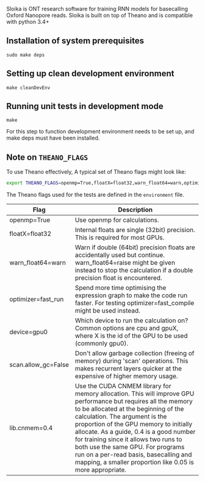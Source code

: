 Sloika is ONT research software for training RNN models for basecalling Oxford Nanopore reads. Sloika is built on top of Theano and is compatible with python 3.4+

## Installation of system prerequisites

    sudo make deps

## Setting up clean development environment

    make cleanDevEnv

## Running unit tests in development mode

    make

For this step to function development environment needs to be set up, and make deps must have been installed.

## Note on `THEANO_FLAGS`
To use Theano effectively, A typical set of Theano flags might look like:
```bash
export THEANO_FLAGS=openmp=True,floatX=float32,warn_float64=warn,optimizer=fast_run,device=gpu0,scan.allow_gc=False,lib.cnmem=0.3
```
The Theano flags used for the tests are defined in the `environment` file.

| Flag                | Description |
|---------------------|-------------|
| openmp=True         | Use openmp for calculations. |
| floatX=float32      | Internal floats are single (32bit) precision. This is required for most GPUs. |
| warn_float64=warn   | Warn if double (64bit) precision floats are accidentally used but continue.  warn_float64=raise might be given instead to stop the calculation if a double precision float is encountered.|
| optimizer=fast_run  | Spend more time optimising the expression graph to make the code run faster. For testing optimizer=fast_compile might be used instead. |
| device=gpu0         | Which device to run the calculation on? Common options are cpu and gpuX, where X is the id of the GPU to be used (commonly gpu0). |
| scan.allow_gc=False | Don't allow garbage collection (freeing of memory) during 'scan' operations. This makes recurrent layers quicker at the expensive of higher memory usage. |
| lib.cnmem=0.4       | Use the CUDA CNMEM library for memory allocation. This will improve GPU performance but requires all the memory to be allocated at the beginning of the calculation. The argument is the proportion of the GPU memory to initially allocate.  As a guide, 0.4 is a good number for training since it allows two runs to both use the same GPU. For programs run on a per-read basis, basecalling and mapping, a smaller proportion like 0.05 is more appropriate. |

 
